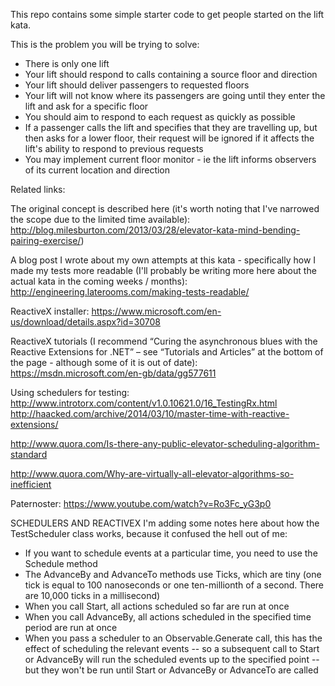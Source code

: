 This repo contains some simple starter code to get people started on the lift kata.

This is the problem you will be trying to solve:

- There is only one lift
- Your lift should respond to calls containing a source floor and direction
- Your lift should deliver passengers to requested floors
- Your lift will not know where its passengers are going until they enter the lift and ask for a specific floor
- You should aim to respond to each request as quickly as possible
- If a passenger calls the lift and specifies that they are travelling up, but then asks for a lower floor, 
	their request will be ignored if it affects the lift's ability to respond to previous requests
- You may implement current floor monitor - ie the lift informs observers of its current location and direction

Related links:

The original concept is described here (it's worth noting that I've narrowed the scope due to the limited time available):
http://blog.milesburton.com/2013/03/28/elevator-kata-mind-bending-pairing-exercise/)

A blog post I wrote about my own attempts at this kata - specifically how I made my tests more readable 
(I'll probably be writing more here about the actual kata in the coming weeks / months): 
http://engineering.laterooms.com/making-tests-readable/

ReactiveX installer:
https://www.microsoft.com/en-us/download/details.aspx?id=30708
 
ReactiveX tutorials (I recommend “Curing the asynchronous blues with the Reactive Extensions for .NET” – see “Tutorials and Articles” at the bottom of the page - although some of it is out of date):
https://msdn.microsoft.com/en-gb/data/gg577611

Using schedulers for testing:
http://www.introtorx.com/content/v1.0.10621.0/16_TestingRx.html
http://haacked.com/archive/2014/03/10/master-time-with-reactive-extensions/

http://www.quora.com/Is-there-any-public-elevator-scheduling-algorithm-standard

http://www.quora.com/Why-are-virtually-all-elevator-algorithms-so-inefficient

Paternoster: https://www.youtube.com/watch?v=Ro3Fc_yG3p0

SCHEDULERS AND REACTIVEX
I'm adding some notes here about how the TestScheduler class works, because it confused the hell out of me:
- If you want to schedule events at a particular time, you need to use the Schedule method
- The AdvanceBy and AdvanceTo methods use Ticks, which are tiny (one tick is equal to 100 nanoseconds or one ten-millionth of a second. There are 10,000 ticks in a millisecond)
- When you call Start, all actions scheduled so far are run at once
- When you call AdvanceBy, all actions scheduled in the specified time period are run at once
- When you pass a scheduler to an Observable.Generate call, this has the effect of scheduling the relevant events
	-- so a subsequent call to Start or AdvanceBy will run the scheduled events up to the specified point
	-- but they won't be run until Start or AdvanceBy or AdvanceTo are called